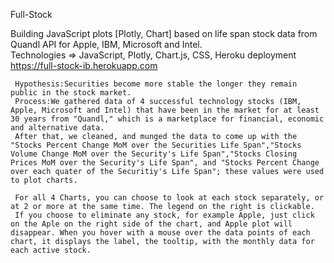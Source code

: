 Full-Stock
     
Building JavaScript plots [Plotly, Chart] based on life span stock data from Quandl API for Apple, IBM, Microsoft and Intel.  
Technologies => JavaScript, Plotly, Chart.js, CSS, Heroku deployment https://full-stock-ib.herokuapp.com
     
     Hypothesis:Securities become more stable the longer they remain public in the stock market.
     Process:We gathered data of 4 successful technology stocks (IBM, Apple, Microsoft and Intel) that have been in the market for at least 30 years from "Quandl," which is a marketplace for financial, economic and alternative data.
     After that, we cleaned, and munged the data to come up with the "Stocks Percent Change MoM over the Securities Life Span","Stocks Volume Change MoM over the Security's Life Span","Stocks Closing Prices MoM over the Security's Life Span", and "Stocks Percent Change over each quater of the Securitiy's Life Span"; these values were used to plot charts.

     For all 4 Charts, you can choose to look at each stock separately, or at 2 or more at the same time. The legend on the right is clickable. 
     If you choose to eliminate any stock, for example Apple, just click on the Aple on the right side of the chart, and Apple plot will disappear. When you hover with a mouse over the data points of each chart, it displays the label, the tooltip, with the monthly data for each active stock.